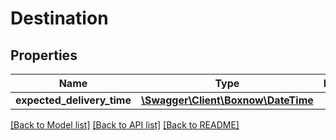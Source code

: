 # Destination

## Properties
Name | Type | Description | Notes
------------ | ------------- | ------------- | -------------
**expected_delivery_time** | [**\Swagger\Client\Boxnow\\DateTime**](\DateTime.md) |  | [optional] 

[[Back to Model list]](../../README.md#documentation-for-models) [[Back to API list]](../../README.md#documentation-for-api-endpoints) [[Back to README]](../../README.md)

